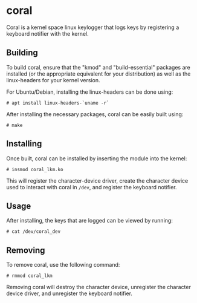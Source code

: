 # coral

Coral is a kernel space linux keylogger that logs keys by registering a keyboard notifier with
the kernel.

## Building

To build coral, ensure that the "kmod" and "build-essential" packages are installed (or the
appropriate equivalent for your distribution) as well as the linux-headers for your kernel version.

For Ubuntu/Debian, installing the linux-headers can be done using:
```
# apt install linux-headers-`uname -r`
```

After installing the necessary packages, coral can be easily built using:
```
# make
```

## Installing

Once built, coral can be installed by inserting the module into the kernel:
```
# insmod coral_lkm.ko
```

This will register the character-device driver, create the character device used to interact
with coral in `/dev`, and register the keyboard notifier.

## Usage

After installing, the keys that are logged can be viewed by running:
```
# cat /dev/coral_dev
```

## Removing

To remove coral, use the following command:
```
# rmmod coral_lkm
```

Removing coral will destroy the character device, unregister the character device driver,
and unregister the keyboard notifier.
